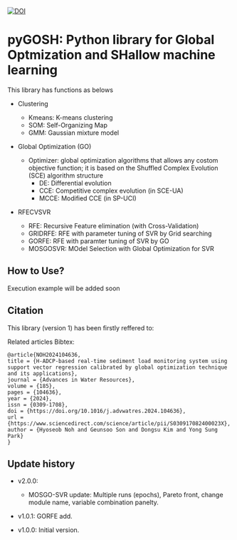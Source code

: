 [![DOI](https://zenodo.org/badge/DOI/10.5281/zenodo.8198535.svg)](https://doi.org/10.5281/zenodo.8198535)

# pyGOSH: Python library for Global Optmization and SHallow machine learning

This library has functions as belows

- Clustering
    - Kmeans: K-means clustering
    - SOM: Self-Organizing Map
    - GMM: Gaussian mixture model
    
- Global Optimization (GO)
    - Optimizer: global optimization algorithms that allows any costom objective function; it is based on the Shuffled Complex Evolution (SCE) algorithm structure
        - DE: Differential evolution 
        - CCE: Competitive complex evolution (in SCE-UA)
        - MCCE: Modified CCE (in SP-UCI)
        
- RFECVSVR
    - RFE: Recursive Feature elimination (with Cross-Validation)
    - GRIDRFE: RFE with parameter tuning of SVR by Grid searching
	- GORFE: RFE with paramter tuning of SVR by GO
	- MOSGOSVR: MOdel Selection with Global Optimization for SVR
    
## How to Use?

Execution example will be added soon

## Citation

This library (version 1) has been firstly reffered to:

Related articles Bibtex: 

```
@article{NOH2024104636,
title = {H-ADCP-based real-time sediment load monitoring system using support vector regression calibrated by global optimization technique and its applications},
journal = {Advances in Water Resources},
volume = {185},
pages = {104636},
year = {2024},
issn = {0309-1708},
doi = {https://doi.org/10.1016/j.advwatres.2024.104636},
url = {https://www.sciencedirect.com/science/article/pii/S030917082400023X},
author = {Hyoseob Noh and Geunsoo Son and Dongsu Kim and Yong Sung Park}
}
```

## Update history

- v2.0.0: 
	- MOSGO-SVR update: Multiple runs (epochs), Pareto front, change module name, variable combination panelty.

- v1.0.1: GORFE add.

- v1.0.0: Initial version.

